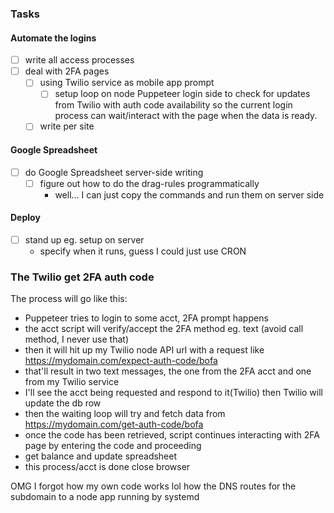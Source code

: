 ### Tasks
#### Automate the logins
- [ ] write all access processes
- [ ] deal with 2FA pages
  - [ ] using Twilio service as mobile app prompt
      - [ ] setup loop on node Puppeteer login side to check for updates from Twilio with auth code availability so the current login process can wait/interact with the page when the data is ready.
  - [ ] write per site

#### Google Spreadsheet
- [ ] do Google Spreadsheet server-side writing
  - [ ] figure out how to do the drag-rules programmatically
    - well... I can just copy the commands and run them on server side

#### Deploy
- [ ] stand up eg. setup on server
  - specify when it runs, guess I could just use CRON

### The Twilio get 2FA auth code
The process will go like this:

* Puppeteer tries to login to some acct, 2FA prompt happens
* the acct script will verify/accept the 2FA method eg. text (avoid call method, I never use that)
* then it will hit up my Twilio node API url with a request like https://mydomain.com/expect-auth-code/bofa
* that'll result in two text messages, the one from the 2FA acct and one from my Twilio service
* I'll see the acct being requested and respond to it(Twilio) then Twilio will update the db row
* then the waiting loop will try and fetch data from https://mydomain.com/get-auth-code/bofa
* once the code has been retrieved, script continues interacting with 2FA page by entering the code and proceeding
* get balance and update spreadsheet
* this process/acct is done close browser

OMG I forgot how my own code works lol how the DNS routes for the subdomain to a node app running by systemd

